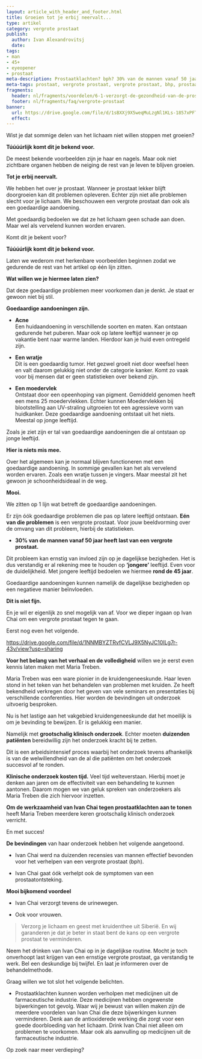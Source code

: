 ```yaml
---
layout: article_with_header_and_footer.html
title: Groeien tot je erbij neervalt...
type: artikel
category: vergrote prostaat
publish: 
  author: Ivan Alexandrovitsj
  date:
tags:
- man
- 45+
- eyeopener
- prostaat
meta-description: Prostaatklachten? bph? 30% van de mannen vanaf 50 jaar heeft last van een vergrote prostaat. Ook wel bekend als benigne prostaat hyperplasie. Benieuwd naar de inzichten? 
meta-tags: prostaat, vergrote prostaat, vergrote prostaat, bhp, prostaat vergroot, benigne prostaat hyperplasie, maria treben, urineverlies
fragments:
  header: nl/fragments/voordelen/6-1-verzorgt-de-gezondheid-van-de-prostaat
  footer: nl/fragments/faq/vergrote-prostaat
banner:
  url: https://drive.google.com/file/d/1sBXXj9X5weqMuLzgNl1KLs-1857xPFTk/view?usp=sharing
  effect: 
---
```

Wist je dat sommige delen van het lichaam niet willen stoppen met groeien?

**Túúúúrlijk komt dit je bekend voor.**

De meest bekende voorbeelden zijn je haar en nagels. Maar ook niet zichtbare organen hebben de neiging de rest van je leven te blijven groeien. 

**Tot je erbij neervalt.**

We hebben het over je prostaat. Wanneer je prostaat lekker blijft doorgroeien kan dit problemen opleveren. Echter zijn niet alle problemen slecht voor je lichaam. We beschouwen een vergrote prostaat dan ook als een goedaardige aandoening. 

Met goedaardig bedoelen we dat ze het lichaam geen schade aan doen. Maar wel als vervelend kunnen worden ervaren.

Komt dit je bekent voor?

**Túúúúrlijk komt dit je bekend voor.**

Laten we wederom met herkenbare voorbeelden beginnen zodat we gedurende de rest van het artikel op één lijn zitten. 

**Wat willen we je hiermee laten zien?** 

Dat deze goedaardige problemen meer voorkomen dan je denkt. Je staat er gewoon niet bij stil.

**Goedaardige aandoeningen zijn.**

* **Acne** <br>
Een huidaandoening in verschillende soorten en maten. Kan ontstaan gedurende het puberen. Maar ook op latere leeftijd wanneer je op vakantie bent naar warme landen. Hierdoor kan je huid even ontregeld zijn.

* **Een wratje** <br>
Dit is een goedaardig tumor. Het gezwel groeit niet door weefsel heen en valt daarom gelukkig niet onder de categorie kanker. Komt zo vaak voor bij mensen dat er geen statistieken over bekend zijn.

* **Een moedervlek**  <br>
Ontstaat door een opeenhoping van pigment. Gemiddeld genomen heeft een mens 25 moedervlekken. Echter kunnen Moedervlekken bij blootstelling aan UV-straling uitgroeien tot een agressieve vorm van huidkanker. Deze goedaardige aandoening ontstaat uit het niets.
Meestal op jonge leeftijd.

Zoals je ziet zijn er tal van goedaardige aandoeningen die al ontstaan op jonge leeftijd. 

**Hier is niets mis mee.**

Over het algemeen kan je normaal blijven functioneren met een goedaardige aandoening. In sommige gevallen kan het als vervelend worden ervaren. Zoals een wratje tussen je vingers. Maar meestal zit het gewoon je schoonheidsideaal in de weg.

**Mooi.**

We zitten op 1 lijn wat betreft de goedaardige aandoeningen. 

Er zijn óók goedaardige problemen die pas op latere leeftijd ontstaan. **Eén van die problemen** is een vergrote prostaat. Voor jouw beeldvorming over de omvang van dit probleem, hierbij de statistieken.

* **30% van de mannen vanaf 50 jaar heeft last van een vergrote prostaat.**

Dit probleem kan ernstig van invloed zijn op je dagelijkse bezigheden. Het is dus verstandig er al rekening mee te houden op **‘jongere’** leeftijd. Even voor de duidelijkheid. Met jongere leeftijd bedoelen we hiermee **rond de 45 jaar**.

Goedaardige aandoeningen kunnen namelijk de dagelijkse bezigheden op een negatieve manier beïnvloeden.

**Dit is niet fijn.**

En je wil er eigenlijk zo snel mogelijk van af. Voor we dieper ingaan op Ivan Chai om een vergrote prostaat tegen te gaan.

Eerst nog even het volgende.

https://drive.google.com/file/d/1NNMBYZTRvfCVLJ9X5NyJC10ILg7r-43v/view?usp=sharing

**Voor het belang van het verhaal en de volledigheid** willen we je eerst even kennis laten maken met Maria Treben. 

Maria Treben was een ware pionier in de kruidengeneeskunde. Haar leven stond in het teken van het behandelen van problemen met kruiden. Ze heeft bekendheid verkregen door het geven van vele seminars en presentaties bij verschillende conferenties. Hier worden de bevindingen uit onderzoek uitvoerig besproken.

Nu is het lastige aan het vakgebied kruidengeneeskunde dat het moeilijk is om je bevinding te bewijzen. Er is gelukkig een manier.

Namelijk met **grootschalig klinisch onderzoek**. Echter moeten **duizenden patiënten** bereidwillig zijn het onderzoek kracht bij te zetten. 

Dit is een arbeidsintensief proces waarbij het onderzoek tevens afhankelijk is van de welwillendheid van de al die patiënten om het onderzoek succesvol af te ronden.

**Klinische onderzoek kosten tijd.** Veel tijd welteverstaan. Hierbij moet je denken aan jaren om de effectiviteit van een behandeling te kunnen aantonen. Daarom mogen we van geluk spreken van onderzoekers als Maria Treben die zich hiervoor inzetten.

**Om de werkzaamheid van Ivan Chai tegen prostaatklachten aan te tonen** heeft Maria Treben meerdere keren grootschalig klinisch onderzoek verricht.

En met succes!

**De bevindingen** van haar onderzoek hebben het volgende aangetoond.
* Ivan Chai werd na duizenden recensies van mannen effectief bevonden voor het verhelpen van een vergrote prostaat (bph).

* Ivan Chai gaat óók verhelpt ook de symptomen van een prostaatontsteking.

**Mooi bijkomend voordeel**
* Ivan Chai verzorgt tevens de urinewegen.

* Ook voor vrouwen.

> Verzorg je lichaam en geest met kruidenthee uit Siberië. En wij garanderen je dat je beter in staat bent de kans op een vergrote prostaat te verminderen.

Neem het drinken van Ivan Chai op in je dagelijkse routine. Mocht je toch onverhoopt last krijgen van een ernstige vergrote prostaat, ga verstandig te werk. Bel een deskundige bij twijfel. En laat je informeren over de behandelmethode.

Graag willen we tot slot het volgende belichten.
* Prostaatklachten kunnen worden verholpen met medicijnen uit de farmaceutische industrie. Deze medicijnen hebben ongewenste bijwerkingen tot gevolg. Waar wij je bewust van willen maken zijn de meerdere voordelen van Ivan Chai die deze bijwerkingen kunnen verminderen. Denk aan de antioxiderede werking die zorgt voor een goede doorbloeding van het lichaam. Drink Ivan Chai niet alleen om problemen te voorkomen. Maar ook als aanvulling op medicijnen uit de farmaceutische industrie.

Op zoek naar meer verdieping?
